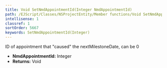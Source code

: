 ```yaml
---
title: Void SetNmdAppointmentId(Integer NmdAppointmentId)
path: /EJScript/Classes/NSProjectEntity/Member functions/Void SetNmdAppointmentId(Integer p_0)
intellisense: 1
classref: 1
sortOrder: 5667
keywords: SetNmdAppointmentId(Integer)
---
```



ID of appointment that "caused" the nextMilestoneDate, can be 0



* **NmdAppointmentId:** Integer
* **Returns:** Void


